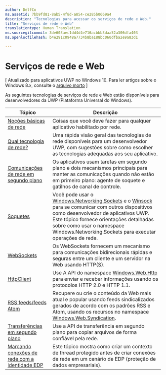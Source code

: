 ```yaml
---
author: DelfCo
ms.assetid: 7bb9fd81-8ab5-4f8d-a854-ce285b0669a4
description: "Tecnologias para acessar os serviços de rede e Web."
title: "Serviços de rede e Web"
translationtype: Human Translation
ms.sourcegitcommit: 3de603aec1dd4d4e716acbbb3daa52a306dfa403
ms.openlocfilehash: b4e291c0948a7734b8ba188bc060dfba2e9a83d1

---
```


# Serviços de rede e Web

\[ Atualizado para aplicativos UWP no Windows 10. Para ler artigos sobre o Windows 8.x, consulte o [arquivo morto](http://go.microsoft.com/fwlink/p/?linkid=619132) \]

As seguintes tecnologias de serviços de rede e Web estão disponíveis para desenvolvedores da UWP (Plataforma Universal do Windows).

| Tópico                                                                                   | Descrição                                                                      |
|-----------------------------------------------------------------------------------------|----------------------------------------------------------------------------------|
| [Noções básicas de rede](networking-basics.md)                                               | Coisas que você deve fazer para qualquer aplicativo habilitado por rede.                     |
| [Qual tecnologia de rede?](which-networking-technology.md)                          | Uma rápida visão geral das tecnologias de rede disponíveis para um desenvolvedor UWP, com sugestões sobre como escolher as tecnologias adequadas aos seu aplicativo.               |
| [Comunicações de rede em segundo plano](network-communications-in-the-background.md) | Os aplicativos usam tarefas em segundo plano e dois mecanismos principais para manter as comunicações quando não estão em primeiro plano: agente de soquete e gatilhos de canal de controle.                  |
| [Soquetes](sockets.md)                                                                   | Você pode usar o [Windows.Networking.Sockets](https://msdn.microsoft.com/library/windows/apps/xaml/windows.networking.sockets.aspx) e o [Winsock](https://msdn.microsoft.com/library/windows/desktop/ms737523) para se comunicar com outros dispositivos como desenvolvedor de aplicativos UWP. Este tópico fornece orientações detalhadas sobre como usar o namespace Windows.Networking.Sockets para executar operações de rede. |
| [WebSockets](websockets.md)                                                             | Os WebSockets fornecem um mecanismo para comunicações bidirecionais rápidas e seguras entre um cliente e um servidor na Web usando HTTP(S).                 |
| [HttpClient](httpclient.md)                                                             | Use A API do namespace [Windows.Web.Http](https://msdn.microsoft.com/library/windows/apps/dn279692) para enviar e receber informações usando os protocolos HTTP 2.0 e HTTP 1.1.             |
| [RSS feeds/feeds Atom](web-feeds.md)                                                          | Recupere ou crie o conteúdo da Web mais atual e popular usando feeds sindicalizados gerados de acordo com os padrões RSS e Atom, usando os recursos no namespace [Windows.Web.Syndication](https://msdn.microsoft.com/library/windows/apps/br243632).                   |
| [Transferências em segundo plano](background-transfers.md)                                         | Use a API de transferência em segundo plano para copiar arquivos de forma confiável pela rede.           |
| [Marcando conexões de rede com a identidade EDP](tagging_network_connections_with_edp_identity.md) | Este tópico mostra como criar um contexto de thread protegido antes de criar conexões de rede em um cenário de EDP (proteção de dados empresariais). |



<!--HONumber=Jul16_HO2-->


